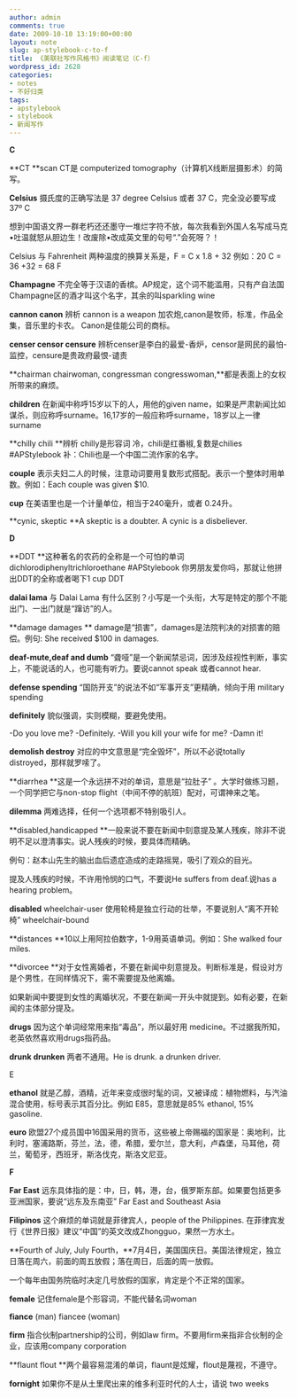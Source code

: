 ```yaml
---
author: admin
comments: true
date: 2009-10-10 13:19:00+00:00
layout: note
slug: ap-stylebook-c-to-f
title: 《美联社写作风格书》阅读笔记（C-f）
wordpress_id: 2628
categories:
- notes
- 不好归类
tags:
- apstylebook
- stylebook
- 新闻写作
---
```


**C**

**CT **scan CT是 computerized tomography（计算机X线断层摄影术）的简写。

**Celsius** 摄氏度的正确写法是 37 degree Celsius 或者 37 C，完全没必要写成 37º C 

想到中国语文界一群老朽还还墨守一堆烂字符不放，每次我看到外国人名写成马克•吐温就怒从胆边生！改废除•改成英文里的句号“.”会死呀？！

Celsius 与 Fahrenheit 两种温度的换算关系是，F = C x 1.8 + 32 例如：20 C = 36 +32 = 68 F

**Champagne** 不完全等于汉语的香槟。AP规定，这个词不能滥用，只有产自法国Champagne区的酒才叫这个名字，其余的叫sparkling wine

**cannon canon** 辨析 cannon is a weapon 加农炮,canon是牧师，标准，作品全集，音乐里的卡农。 Canon是佳能公司的商标。

**censer censor censure** 辨析censer是李白的最爱-香炉，censor是网民的最怕-监控，censure是贵政府最恨-谴责

**chairman chairwoman, congressman congresswoman,**都是表面上的女权所带来的麻烦。

**children** 在新闻中称呼15岁以下的人，用他的given name，如果是严肃新闻比如谋杀，则应称呼surname。16,17岁的一般应称呼surname，18岁以上一律surname

**chilly chili **辨析 chilly是形容词 冷，chili是红番椒,复数是chilies #APStylebook 补：Chili也是一个中国二流作家的名字。

**couple** 表示夫妇二人的时候，注意动词要用复数形式搭配。表示一个整体时用单数。例如：Each couple was given $10. 

**cup** 在美语里也是一个计量单位，相当于240毫升，或者 0.24升。

**cynic, skeptic **A skeptic is a doubter. A cynic is a disbeliever.

**D**

**DDT **这种著名的农药的全称是一个可怕的单词dichlorodiphenyltrichloroethane #APStylebook 你男朋友爱你吗，那就让他拼出DDT的全称或者喝下1 cup DDT 

**dalai lama** 与 Dalai Lama 有什么区别？小写是一个头衔，大写是特定的那个不能出门、一出门就是“蹿访”的人。 

**damage damages **
damage是“损害”，damages是法院判决的对损害的赔偿。例句: She received $100 in damages.

**deaf-mute,deaf and dumb** “聋哑”是一个新闻禁忌词，因涉及歧视性判断，事实上，不能说话的人，也可能有听力。要说cannot speak 或者cannot hear.

**defense spending** “国防开支”的说法不如“军事开支”更精确，倾向于用 military spending

**definitely** 貌似强调，实则模糊，要避免使用。 

-Do you love me? 
-Definitely. 
-Will you kill your wife for me? 
-Damn it!

**demolish destroy** 对应的中文意思是“完全毁坏”，所以不必说totally distroyed，那样就罗嗦了。 

**diarrhea **这是一个永远拼不对的单词，意思是“拉肚子” 。大学时做练习题，一个同学把它与non-stop flight（中间不停的航班）配对，可谓神来之笔。

**dilemma** 两难选择，任何一个选项都不特别吸引人。

**disabled,handicapped **一般来说不要在新闻中刻意提及某人残疾，除非不说明不足以澄清事实。说人残疾的时候，要具体而精确。

例句：赵本山先生的脑出血后遗症造成的走路摇晃，吸引了观众的目光。

提及人残疾的时候，不许用怜悯的口气，不要说He suffers from deaf.说has a hearing problem。

**disabled** wheelchair-user 使用轮椅是独立行动的壮举，不要说别人“离不开轮椅” wheelchair-bound 

**distances **10以上用阿拉伯数字，1-9用英语单词。例如：She walked four miles.

**divorcee **对于女性离婚者，不要在新闻中刻意提及。判断标准是，假设对方是个男性，在同样情况下，需不需要提及他离婚。

如果新闻中要提到女性的离婚状况，不要在新闻一开头中就提到。如有必要，在新闻的主体部分提及。

**drugs** 因为这个单词经常用来指“毒品”，所以最好用 medicine。不过据我所知，老英依然喜欢用drugs指药品。

**drunk drunken** 两者不通用。He is drunk. a drunken driver.

<!-- more -->E

**ethanol** 就是乙醇，酒精，近年来变成很时髦的词，又被译成：植物燃料，与汽油混合使用，标号表示其百分比。例如 E85，意思就是85% ethanol, 15% gasoline.

**euro** 欧盟27个成员国中16国采用的货币，这些被上帝赐福的国家是：奥地利，比利时，塞浦路斯，芬兰，法，德，希腊，爱尔兰，意大利，卢森堡，马耳他，荷兰，葡萄牙，西班牙，斯洛伐克，斯洛文尼亚。

**F**

**Far East** 远东具体指的是：中，日，韩，港，台，俄罗斯东部。如果要包括更多亚洲国家，要说“远东及东南亚” Far East and Southeast Asia

**Filipinos** 这个麻烦的单词就是菲律宾人，people of the Philippines. 在菲律宾发行《世界日报》建议“中国”的英文改成Zhongguo，果然一方水土。

**Fourth of July, July Fourth，**7月4日，美国国庆日。美国法律规定，独立日落在周六，前面的周五放假；落在周日，后面的周一放假。 

一个每年由国务院临时决定几号放假的国家，肯定是个不正常的国家。

**female** 记住female是个形容词，不能代替名词woman 

**fiance** (man) fiancee (woman)

**firm** 指合伙制partnership的公司，例如law firm。不要用firm来指非合伙制的企业，应该用company corporation

**flaunt flout **两个最容易混淆的单词，flaunt是炫耀，flout是蔑视，不遵守。

**fornight** 如果你不是从土里爬出来的维多利亚时代的人士，请说 two weeks


